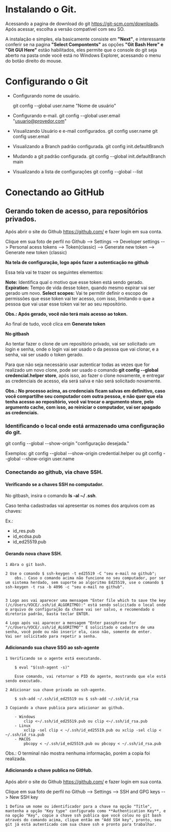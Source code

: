
# Instalando o Git.

Acessando a pagina de download do git https://git-scm.com/downloads.
Após acessar, escolha a versão compatível com seu SO.

A instalação e simples, ela basicamente consiste em **"Next"**, e interessante conferir se na pagina **"Select Compontents"** as opções **"Git Bash Here" e "Git GUI Here"** estão habilitados, eles permite que o console do git seja aberto na pasta onde você está no Windows Explorer, acessando o menu do botão direito do mouse.

# Configurando o Git

- Configurando nome de usuário.

	git config --global user.name "Nome de usuário"

- Configurando e-mail.
	git config --global user.email "usuario@provedor.com"

- Visualizando Usuário e e-mail configurados.
	git config user.name
	git config user.email

- Visualizando a Branch padrão configurada.
	git config init.defaultBranch

- Mudando a git padrão configurada.
	git config --global init.defaultBranch main

- Visualizando a lista de configurações
	git config --global --list

# Conectando ao GitHub

## Gerando token de acesso, para repositórios privados.

Após abrir o site do Github https://github.com/  e fazer login em sua conta.

Clique em sua foto de perfil no Github --> Settings --> Developer settings --> Personal acess tokens --> Token(classic) --> Generate new token --> Generate new token (classic)

**Na tela de configuração, logo após fazer a autenticação no github**

Essa tela vai te trazer os seguintes elementos:

**Note:** Identifica qual o motivo que esse token está sendo gerado.
**Expiration:** Tempo de vida desse token, quando mesmo expirar vai ser gerado um novo.
**Select scopes:** Vai te permitir definir o escopo de permissões que esse token vai ter acesso, com isso, limitando o que a pessoa que vai usar esse token vai ter ao seu repositório.

**Obs.: Após gerado, você não terá mais acesso ao token.**

Ao final de tudo, você clica em **Generate token**

**No gitbash**

Ao tentar fazer o clone de um repositório privado, vai ser solicitado um login e senha, onde o login vai ser usado o da pessoa que vai clonar, e a senha, vai ser usado o token gerado.

Para que não seja necessário usar autenticar todas as vezes que for realizado um novo clone, pode ser usado o comando **git config --global credencial.helper store**, após isso, ao fazer o clone novamente, e entregar as credenciais de acesso, ela será salva e não será solicitado novamente.

**Obs.: No processo acima, as credenciais ficam salvas em definitivo, caso você compartilhe seu computador com outra pessoa, e não quer que ela tenha acesso ao repositório, você vai trocar o argumento store, pelo argumento cache, com isso, ao reiniciar o computador, vai ser apagado as credenciais.**

### Identificando o local onde está armazenado uma configuração do git.

git config --global --show-origin "configuração desejada."

Exemplos:
git config --global --show-origin credential.helper ou git config --global --show-origin user.name


### Conectando ao github, via chave SSH.

#### Verificando se a chaves SSH no computador.

No gitbash, insira o comando **ls -al ~/ .ssh**.

Caso tenha cadastradas vai apresentar os nomes dos arquivos com as chaves:

Ex.: 
- id_res.pub
- id_ecdsa.pub
- id_ed25519.pub


#### Gerando nova chave SSH.


	1 Abra o git bash.

	2 Use o comando $ ssh-keygen -t ed25519 -C "seu e-mail no github";
		obs.: Caso o comando acima não funcione no seu computador, por ser um sistema herdado, sem suporte ao algoritmo Ed25519, use o comando $ ssh-keygen -t rsa -b 4096 -c "seu e-mail no github".
		
	
	3 Logo aos vai aparecer uma mensagem "Enter file which to save the key (/c/Users/VOCE/.ssh/id_ALGORITMO):" está sendo solicitado o local onde o arquivo de configuração da chave vai ser salvo, e recomendado o diretorio padrão, basta teclar ENTER.

	4 Logo após vai aparecer a mensagem "Enter passphrase for "/c/Users/VOCE/.ssh/id_ALGORITMO"" E solicitado o cadastro de uma senha, você pode ou não inserir ela, caso não, somente de enter.
	Vai ser solicitado para repetir a senha.

#### Adicionando sua chave SSG ao ssh-agente

	1 Verificando se o agente está executando.

		$ eval "$(ssh-agent -s)"

		Esse comando, vai retornar o PID do agente, mostrando que ele está sendo executado.

	2 Adicionar sua chave privada ao ssh-agente.

		$ ssh-add ~/.ssh/id_ed25519 ou $ ssh-add ~/.ssh/id_rsa
		
	3 Copiando a chave publica para adicionar ao github.

		- Windows
			clip <~/.ssh/id_ed25519.pub ou clip <~/.ssh/id_rsa.pub
		- Linux 
			xclip -sel clip < ~/.ssh/id_ed25519.pub ou xclip -sel clip < ~/.ssh/id_rsa.pub
		- MACOS
			pbcopy < ~/.ssh/id_ed25519.pub ou pbcopy < ~/.ssh/id_rsa.pub

Obs.: O terminal não mostra nenhuma informação, porém a copia foi realizada.

#### Adicionando a chave publica no GitHub.

Após abrir o site do Github https://github.com/  e fazer login em sua conta.

Clique em sua foto de perfil no Github --> Settings --> SSH and GPG keys --> New SSH key

	1 Defina um nome ou identificador para a chave na opção "Title", mantenha a opção "Key type" configurado como **Authentication Key**, e na opção "Key", copie a chave ssh publica que você colou no git bash através do comando acima, clique então em "Add SSH key", pronto, seu git já está autenticado com sua chave ssh e pronto para trabalhar.

